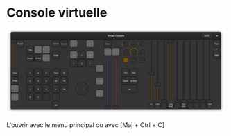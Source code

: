 # Console virtuelle
![Console virtuelle](pictures/virtual_console.png)

L'ouvrir avec le menu principal ou avec [Maj + Ctrl + C]
